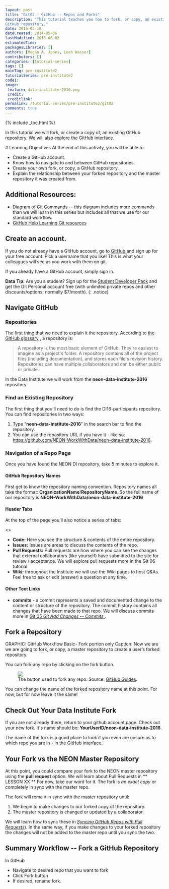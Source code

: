 ```yaml
---
layout: post
title: "Git02 - GitHub -- Repos and Forks"
description: "This tutorial teaches you how to fork, or copy, an existing
GitHub repository."
date: 2016-05-18
dateCreated: 2014-05-06
lastModified: 2016-06-02
estimatedTime:
packagesLibraries: []
authors: [Megan A. Jones, Leah Wasser]
contributors: []
categories: [tutorial-series]
tags: []
mainTag: pre-institute2
tutorialSeries: pre-institute2
code1:
image:
 feature: data-institute-2016.png
 credit:
 creditlink:
permalink: /tutorial-series/pre-institute2/git02
comments: true
---
```


{% include _toc.html %}

In this tutorial we will fork, or create a copy of, an existing GitHub
repository. We will also explore the GitHub interface.

<div id="objectives" markdown="1">
# Learning Objectives
At the end of this activity, you will be able to:

* Create a GitHub account.
* Know how to navigate to and between GitHub repositories.
* Create your own fork, or copy, a GitHub repository.
* Explain the relationship between your forked repository and the master
repository it was created from.

## Additional Resources:

* <a href="http://rogerdudler.github.io/git-guide/files/git_cheat_sheet.pdf" target="_blank"> Diagram of Git Commands </a>
-- this diagram includes more commands than we will
learn in this series but includes all that we use for our standard workflow.
* <a href="https://help.github.com/articles/good-resources-for-learning-git-and-github/" target="_blank"> GitHub Help Learning Git resources </a>

</div>

## Create an account.
If you do not already have a GitHub account, go to <a href="http://github.com" target="_blank" >GitHub </a> and sign up for
your free account. Pick a username that you like! This is what your colleagues will
see as you work with them on git.

If you already have a GitHub account, simply sign in.

<i class="fa fa-star"></i> **Data Tip:** Are you a student? Sign up for the
<a href="https://education.github.com/pack" target="_blank" >Student Developer Pack</a>
and get the Git Personal account free (with unlimited private repos and other
discounts/options; normally $7/month).
{: .notice}

## Navigate GitHub

### Repositories

The first thing that we need to explain it the repository.
According to
<a href="https://help.github.com/articles/github-glossary/" target="_blank"> the GitHub glossary</a>
, a repository is:

> A repository is the most basic element of GitHub. They're easiest to imagine
as a project's folder. A repository contains all of the project files (including
documentation), and stores each file's revision history. Repositories can have
multiple collaborators and can be either public or private.

In the Data Institute we will work from the
**neon-data-institute-2016** repository.

### Find an Existing Repository

The first thing that you'll need to do is find the DI16-participants repository.
You can find repositories in two ways:

1. Type  “**neon-data-institute-2016**”  in the search bar to find the repository.
2. You can use the repository URL if you have it - like so:
<a href="https://github.com/NEON-WorkWithData/neon-data-institute-2016" target="_blank"> https://github.com/NEON-WorkWithData/neon-data-institute-2016</a>.

### Navigation of a Repo Page

Once you have found the NEON DI repository, take 5 minutes to explore it.

#### GitHub Repository Names
First get to know the repository naming convention. Repository names all take
the format: **OrganizationName**/**RepositoryName**. So the full name of our
repository is **NEON-WorkWithData/neon-data-institute-2016**

#### Header Tabs

At the top of the page you'll also notice a series of tabs:

<<SCREENSHOT HERE>>

* **Code:** Here you see the structure & contents of the entire repository.
* **Issues:** Issues are areas to discuss the contents of the repo.
* **Pull Requests:** Pull requests are how where you can see the changes that
external collaborators (like yourself) have submitted to the site for review /
acceptance. We will explore pull requests more in the Git 06 tutorial.
* **Wiki:** throughout the Institute we will use the Wiki pages to host Q&As.
Feel free to ask or edit (answer) a question at any time.

#### Other Text Links

* **commits** - a commit represents a saved and documented change to the content
or structure of the repository. The commit history contains all changes that
have been made to that repo. We will discuss commits more in
<a href="{{ site.baseurl }}/tutorial-series/pre-institute2/git05" target="_blank"> Git 05 *Git Add Changes -- Commits* </a>.

## Fork a Repository

GRAPHIC: GitHub Workflow Basic- Fork portion only
Caption: Now we are we are going to fork, or copy, a master repository to create
a user’s forked repository.

You can fork any repo by clicking on the fork button.

 <figure>
	<a href="{{ site.baseurl }}/images/pre-institute-content/Git/GitHubGuides_Bootcamp-Fork.png">
	<img src="{{ site.baseurl }}/images/pre-institute-content/Git/GitHubGuides_Bootcamp-Fork.png"></a>
	<figcaption> The button used to fork any repo. Source:
<a href="https://guides.github.com/activities/forking/" target="_blank">GitHub Guides</a>.  
	</figcaption>
</figure>

You can change the name of the forked repository name at this point. For now,
but for now leave it the same!

## Check Out Your Data Institute Fork

If you are not already there, return to your github account page. Check out your
new fork. It's name should be: **YourUserID/neon-data-institute-2016**.

The name of the fork is a good place to  look if you even are unsure as to
which repo you are in - in the GitHub interface.

## Your Fork vs the NEON Master Repository

At this point, you could compare your fork to the NEON master repository using the
**pull request** option. We will learn about Pull Requests in ** LESSON XX **
For now, take our word for it. The fork is *an exact copy* or completely in sync
with the master repo.

The fork will remain in sync with the master repository until:

1. We begin to make changes to our forked copy of the repository.
2. The master repository is changed or updated by a collaborator.

We will learn how to sync these in
<a href="  " target="_blank"> *Syncing GitHub Repos with Pull Requests*</a>).
In the same way, if you make changes to your forked repository the changes will
not be added to the master repo until you sync the two.

## Summary Workflow -- Fork a GitHub Repository

In GitHub

* Navigate to desired repo that you want to fork
* Click Fork button
* If desired, rename fork.
